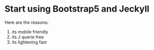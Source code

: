 # Start using Bootstrap5 and Jeckyll

Here are the reasons:

1. its mobile friendly
2. its J querie free
3. its lightening fast
